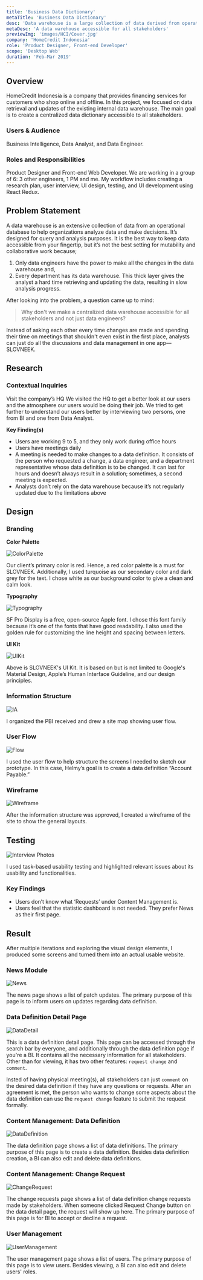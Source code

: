 ```yaml
---
title: 'Business Data Dictionary'
metaTitle: 'Business Data Dictionary'
desc: 'Data warehouse is a large collection of data derived from operational database managed by data engineers. It’s hard for data analyst to retrieve and update the data, hence resulting in slow analysis progress. From that problem, we decided to make a business data dictionary--data warehouse that is accessible for all stakeholders.'
metaDesc: 'A data warehouse accessible for all stakeholders'
previewImg: 'images/HCI/Cover.jpg'
company: 'HomeCredit Indonesia'
role: 'Product Designer, Front-end Developer'
scope: 'Desktop Web'
duration: 'Feb–Mar 2019'
---
```


## Overview
HomeCredit Indonesia is a company that provides financing services for customers who shop online and offline.
In this project, we focused on ​​data retrieval and updates of the existing internal data warehouse. The main goal is to create a centralized data dictionary accessible to all stakeholders.

### Users & Audience
Business Intelligence, Data Analyst, and Data Engineer.

### Roles and Responsibilities
Product Designer and Front-end Web Developer. We are working in a group of 6: 3 other engineers, 1 PM and me. My workflow includes creating a research plan, user interview, UI design, testing, and UI development using React Redux.

## Problem Statement
A data warehouse is an extensive collection of data from an operational database to help organizations analyze data and make decisions. It’s designed for query and analysis purposes. It is the best way to keep data accessible from your fingertip, but it’s not the best setting for mutability and collaborative work because; 
1. Only data engineers have the power to make all the changes in the data warehouse and,
2. Every department has its data warehouse. This thick layer gives the analyst a hard time retrieving and updating the data, resulting in slow analysis progress.

After looking into the problem, a question came up to mind:

>Why don't we make a centralized data warehouse accessible for all stakeholders and not just data engineers?

Instead of asking each other every time changes are made and spending their time on meetings that shouldn't even exist in the first place, analysts can just do all the discussions and data management in one app––SLOVNEEK.

## Research

### Contextual Inquiries 
Visit the company’s HQ
We visited the HQ to get a better look at our users and the atmosphere our users would be doing their job. We tried to get further to understand our users better by interviewing two persons, one from BI and one from Data Analyst.

**Key Finding(s)**

- Users are working 9 to 5, and they only work during office hours
- Users have meetings daily
- A meeting is needed to make changes to a data definition. It consists of the person who requested a change, a data engineer, and a department representative whose data definition is to be changed. It can last for hours and doesn’t always result in a solution; sometimes, a second meeting is expected.
- Analysts don’t rely on the data warehouse because it’s not regularly updated due to the limitations above

## Design

### Branding 

**Color Palette**

![ColorPalette](/images/HCI/ColorPalette.jpg "ColorPalette")

Our client’s primary color is red. Hence, a red color palette is a must for SLOVNEEK. Additionally, I used turquoise as our secondary color and dark grey for the text. I chose white as our background color to give a clean and calm look.

**Typography**

![Typography](/images/HCI/Typography.jpg "Typography")

SF Pro Display is a free, open-source Apple font. I chose this font family because it’s one of the fonts that have good readability. I also used the golden rule for customizing the line height and spacing between letters.

**UI Kit**

![UIKit](/images/HCI/UIKit.jpg "UIKit")

Above is SLOVNEEK's UI Kit. It is based on but is not limited to Google's Material Design, Apple’s Human Interface Guideline, and our design principles.

### Information Structure

![IA](/images/HCI/IA.jpg "IA")

I organized the PBI received and drew a site map showing user flow.

### User Flow

![Flow](/images/HCI/Flow.jpg "Flow")

I used the user flow to help structure the screens I needed to sketch our prototype. In this case, Helmy’s goal is to create a data definition “Account Payable.”

### Wireframe

![Wireframe](/images/HCI/Wireframe.jpg "Wireframe")

After the information structure was approved, I created a wireframe of the site to
show the general layouts.

## Testing

![Interview Photos](/images/HCI/InterviewPhotos.jpg "Interview Photos")

I used task-based usability testing and highlighted relevant issues about its usability and functionalities.

### Key Findings
- Users don’t know what ‘Requests’ under Content Management is.
- Users feel that the statistic dashboard is not needed. They prefer News as their first page.

## Result
After multiple iterations and exploring the visual design elements, I produced some screens and turned them into an actual usable website.

### News Module

![News](/images/HCI/News.jpg "News")

The news page shows a list of patch updates. The primary purpose of this page is to inform users on updates regarding data definition.

### Data Definition Detail Page

![DataDetail](/images/HCI/DataDetail.jpg "DataDetail")

This is a data definition detail page. This page can be accessed through the search bar by everyone, and additionally through the data definition page if you're a BI. It contains all the necessary information for all stakeholders. Other than for viewing, it has two other features: `request change` and `comment`.

Insted of having physical meeting(s), all stakeholders can just `comment` on the desired data definition if they have any questions or requests. After an agreement is met, the person who wants to change some aspects about the data definition can use the `request change` feature to submit the request formally.

### Content Management: Data Definition

![DataDefinition](/images/HCI/DataDefinition.jpg "DataDefinition")

The data definition page shows a list of data definitions. The primary purpose of this page is to create a data definition. Besides data definition creation, a BI can also edit and delete data definitions.

### Content Management: Change Request

![ChangeRequest](/images/HCI/ChangeRequest.jpg "ChangeRequest")

The change requests page shows a list of data definition change requests made by stakeholders. When someone clicked Request Change button on the data detail page, the request will show up here. The primary purpose of this page is for BI to accept or decline a request.

### User Management

![UserManagement](/images/HCI/UserManagement.jpg "UserManagement")

The user management page shows a list of users. The primary purpose of this page is to view users. Besides viewing, a BI can also edit and delete users' roles.


